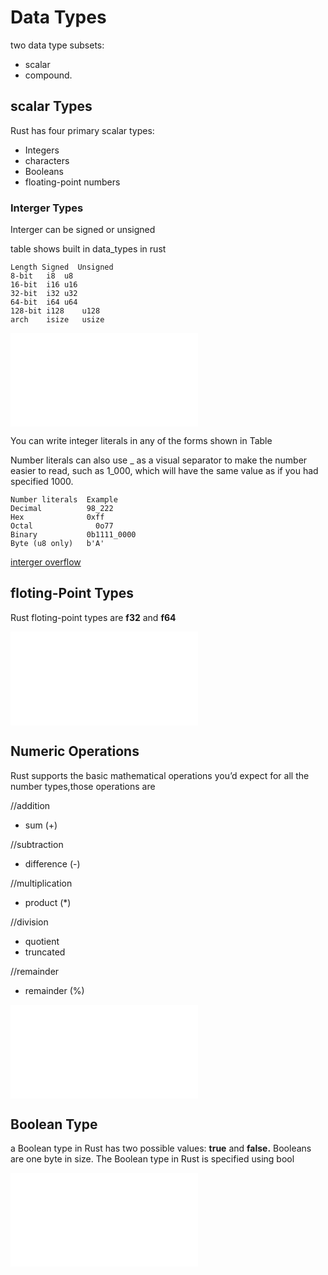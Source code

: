# Data Types

two data type subsets: 
- scalar
- compound.

## scalar Types

Rust has four primary scalar types: 
- Integers
- characters 
- Booleans
- floating-point numbers

 ### Interger Types
 Interger can be signed or unsigned

  table shows built in data_types in rust  

 ```
 Length	Signed	Unsigned
8-bit	i8	u8
16-bit	i16	u16
32-bit	i32	u32
64-bit	i64	u64
128-bit	i128	u128
arch	isize	usize
```
![check codes->](./interger.rs)

You can write integer literals in any of the forms shown in Table

Number literals can also use _ as a visual separator to make the number easier to read, such as 1_000, which will have the same value as if you had specified 1000.

```
Number literals	 Example
Decimal          98_222
Hex	             0xff
Octal	           0o77
Binary	         0b1111_0000
Byte (u8 only)	 b'A'
```
[interger overflow](https://medium.com/@mikecode/rust-integer-overflow-69277aad3ff5)

## floting-Point Types

Rust floting-point types are **f32**
and **f64**

![check codes->](./floating_point.rs)

## Numeric Operations
Rust supports the basic mathematical operations you’d expect for all the number types,those operations are 

//addition
- sum (+)

//subtraction
- difference (-)

//multiplication
- product (*)

//division
- quotient
- truncated

//remainder
- remainder (%)
  
![check codes->](./numeric_operation.rs)


## Boolean Type
a Boolean type in Rust has two possible values: **true** and **false.** Booleans are one byte in size. The Boolean type in Rust is specified using bool

![check codes->](./boolean_type.rs)
